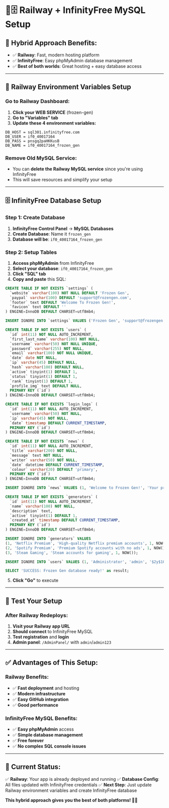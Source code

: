 # 🚂🗄️ Railway + InfinityFree MySQL Setup

## 🎯 **Hybrid Approach Benefits:**
- ✅ **Railway**: Fast, modern hosting platform
- ✅ **InfinityFree**: Easy phpMyAdmin database management
- ✅ **Best of both worlds**: Great hosting + easy database access

---

## 🔧 **Railway Environment Variables Setup**

### **Go to Railway Dashboard:**
1. **Click your WEB SERVICE** (frozen-gen)
2. **Go to "Variables" tab**
3. **Update these 4 environment variables:**

```
DB_HOST = sql301.infinityfree.com
DB_USER = if0_40017164
DB_PASS = pnsgq2paHKKusB
DB_NAME = if0_40017164_frozen_gen
```

### **Remove Old MySQL Service:**
- You can **delete the Railway MySQL service** since you're using InfinityFree
- This will save resources and simplify your setup

---

## 🗄️ **InfinityFree Database Setup**

### **Step 1: Create Database**
1. **InfinityFree Control Panel** → **MySQL Databases**
2. **Create Database**: Name it `frozen_gen`
3. **Database will be**: `if0_40017164_frozen_gen`

### **Step 2: Setup Tables**
1. **Access phpMyAdmin** from InfinityFree
2. **Select your database**: `if0_40017164_frozen_gen`
3. **Click "SQL" tab**
4. **Copy and paste** this SQL:

```sql
CREATE TABLE IF NOT EXISTS `settings` (
  `website` varchar(100) NOT NULL DEFAULT 'Frozen Gen',
  `paypal` varchar(100) DEFAULT 'support@frozengen.com',
  `footer` text DEFAULT 'Welcome To Frozen Gen!',
  `favicon` text DEFAULT ''
) ENGINE=InnoDB DEFAULT CHARSET=utf8mb4;

INSERT IGNORE INTO `settings` VALUES ('Frozen Gen', 'support@frozengen.com', 'Welcome To Frozen Gen!', '');

CREATE TABLE IF NOT EXISTS `users` (
  `id` int(11) NOT NULL AUTO_INCREMENT,
  `first_last_name` varchar(100) NOT NULL,
  `username` varchar(50) NOT NULL UNIQUE,
  `password` varchar(255) NOT NULL,
  `email` varchar(100) NOT NULL UNIQUE,
  `date` date NOT NULL,
  `ip` varchar(45) DEFAULT NULL,
  `hash` varchar(100) DEFAULT NULL,
  `active` tinyint(1) DEFAULT 1,
  `status` tinyint(1) DEFAULT 1,
  `rank` tinyint(1) DEFAULT 1,
  `profile_img` text DEFAULT NULL,
  PRIMARY KEY (`id`)
) ENGINE=InnoDB DEFAULT CHARSET=utf8mb4;

CREATE TABLE IF NOT EXISTS `login_logs` (
  `id` int(11) NOT NULL AUTO_INCREMENT,
  `username` varchar(50) NOT NULL,
  `ip` varchar(45) NOT NULL,
  `date` timestamp DEFAULT CURRENT_TIMESTAMP,
  PRIMARY KEY (`id`)
) ENGINE=InnoDB DEFAULT CHARSET=utf8mb4;

CREATE TABLE IF NOT EXISTS `news` (
  `id` int(11) NOT NULL AUTO_INCREMENT,
  `title` varchar(200) NOT NULL,
  `message` text NOT NULL,
  `writer` varchar(50) NOT NULL,
  `date` datetime DEFAULT CURRENT_TIMESTAMP,
  `colour` varchar(20) DEFAULT 'primary',
  PRIMARY KEY (`id`)
) ENGINE=InnoDB DEFAULT CHARSET=utf8mb4;

INSERT IGNORE INTO `news` VALUES (1, 'Welcome to Frozen Gen!', 'Your premium account generator is ready!', 'Admin', NOW(), 'primary');

CREATE TABLE IF NOT EXISTS `generators` (
  `id` int(11) NOT NULL AUTO_INCREMENT,
  `name` varchar(100) NOT NULL,
  `description` text,
  `active` tinyint(1) DEFAULT 1,
  `created_at` timestamp DEFAULT CURRENT_TIMESTAMP,
  PRIMARY KEY (`id`)
) ENGINE=InnoDB DEFAULT CHARSET=utf8mb4;

INSERT IGNORE INTO `generators` VALUES 
(1, 'Netflix Premium', 'High-quality Netflix premium accounts', 1, NOW()),
(2, 'Spotify Premium', 'Premium Spotify accounts with no ads', 1, NOW()),
(3, 'Steam Gaming', 'Steam accounts for gaming', 1, NOW());

INSERT IGNORE INTO `users` VALUES (1, 'Administrator', 'admin', '$2y$10$92IXUNpkjO0rOQ5byMi.Ye4oKoEa3Ro9llC/.og/at2.uheWG/igi', 'admin@frozengen.com', CURDATE(), NULL, NULL, 1, 1, 2, NULL);

SELECT 'SUCCESS: Frozen Gen database ready!' as result;
```

5. **Click "Go"** to execute

---

## 🚀 **Test Your Setup**

### **After Railway Redeploys:**
1. **Visit your Railway app URL**
2. **Should connect** to InfinityFree MySQL
3. **Test registration** and **login**
4. **Admin panel**: `/AdminPanel/` with `admin`/`admin123`

---

## ✅ **Advantages of This Setup:**

### **Railway Benefits:**
- ✅ **Fast deployment** and hosting
- ✅ **Modern infrastructure** 
- ✅ **Easy GitHub integration**
- ✅ **Good performance**

### **InfinityFree MySQL Benefits:**
- ✅ **Easy phpMyAdmin** access
- ✅ **Simple database management**
- ✅ **Free forever**
- ✅ **No complex SQL console issues**

---

## 🎯 **Current Status:**

✅ **Railway**: Your app is already deployed and running
✅ **Database Config**: All files updated with InfinityFree credentials
✅ **Next Step**: Just update Railway environment variables and create InfinityFree database

**This hybrid approach gives you the best of both platforms! 🧊✨**